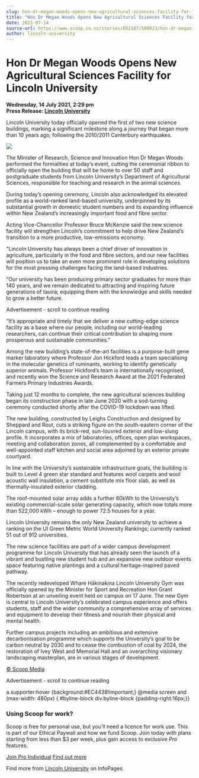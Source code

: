 ```yaml
---
slug: hon-dr-megan-woods-opens-new-agricultural-sciences-facility-for-lincoln-university
title: "Hon Dr Megan Woods Opens New Agricultural Sciences Facility for Lincoln University"
date: 2021-07-14
source-url: https://www.scoop.co.nz/stories/ED2107/S00023/hon-dr-megan-woods-opens-new-agricultural-sciences-facility-for-lincoln-university.htm
author: lincoln-university
---
```

Hon Dr Megan Woods Opens New Agricultural Sciences Facility for Lincoln University
==================================================================================

**Wednesday, 14 July 2021, 2:29 pm**  
**Press Release: [Lincoln University](https://info.scoop.co.nz/Lincoln_University)**

Lincoln University today officially opened the first of two new science buildings, marking a significant milestone along a journey that began more than 10 years ago, following the 2010/2011 Canterbury earthquakes.

![](https://img.scoop.co.nz/stories/images/2107/f4de6df6022014bba793.jpeg)

The Minister of Research, Science and Innovation Hon Dr Megan Woods performed the formalities at today’s event, cutting the ceremonial ribbon to officially open the building that will be home to over 50 staff and postgraduate students from Lincoln University’s Department of Agricultural Sciences, responsible for teaching and research in the animal sciences.

During today’s opening ceremony, Lincoln also acknowledged its elevated profile as a world-ranked land-based university, underpinned by its substantial growth in domestic student numbers and its expanding influence within New Zealand’s increasingly important food and fibre sector.

Acting Vice-Chancellor Professor Bruce McKenzie said the new science facility will strengthen Lincoln’s commitment to help drive New Zealand’s transition to a more productive, low-emissions economy.

"Lincoln University has always been a chief driver of innovation in agriculture, particularly in the food and fibre sectors, and our new facilities will position us to take an even more prominent role in developing solutions for the most pressing challenges facing the land-based industries.

“Our university has been producing primary sector graduates for more than 140 years, and we remain dedicated to attracting and inspiring future generations of tauira; equipping them with the knowledge and skills needed to grow a better future.

Advertisement - scroll to continue reading





“It’s appropriate and timely that we deliver a new cutting-edge science facility as a base where our people, including our world-leading researchers, can continue their critical contribution to shaping more prosperous and sustainable communities.”

Among the new building’s state-of-the-art facilities is a purpose-built gene marker laboratory where Professor Jon Hickford leads a team specialising in the molecular genetics of ruminants, working to identify genetically superior animals. Professor Hickford’s team is internationally recognised, and recently won the Science and Research Award at the 2021 Federated Farmers Primary Industries Awards.

Taking just 12 months to complete, the new agricultural sciences building began its construction phase in late June 2020 with a sod-turning ceremony conducted shortly after the COVID-19 lockdown was lifted.

The new building, constructed by Leighs Construction and designed by Sheppard and Rout, cuts a striking figure on the south-eastern corner of the Lincoln campus, with its brick-red, sun-louvred exterior and low-slung profile. It incorporates a mix of laboratories, offices, open plan workspaces, meeting and collaboration zones, all complemented by a comfortable and well-appointed staff kitchen and social area adjoined by an exterior private courtyard.

In line with the University’s sustainable infrastructure goals, the building is built to Level 4 green star standard and features wool carpets and wool acoustic wall insulation, a cement substitute mix floor slab, as well as thermally-insulated exterior cladding.

The roof-mounted solar array adds a further 60kWh to the University’s existing commercial-scale solar generating capacity, which now totals more than 522,000 kWh – enough to power 72.5 houses for a year.

Lincoln University remains the only New Zealand university to achieve a ranking on the UI Green Metric World University Rankings; currently ranked 51 out of 912 universities.

The new science facilities are part of a wider campus development programme for Lincoln University that has already seen the launch of a vibrant and bustling new student hub and an expansive new outdoor events space featuring native plantings and a cultural heritage-inspired paved pathway.

The recently redeveloped Whare Hākinakina Lincoln University Gym was officially opened by the Minister for Sport and Recreation Hon Grant Robertson at an unveiling event held on campus on 17 June. The new Gym is central to Lincoln University’s celebrated campus experience and offers students, staff and the wider community a comprehensive array of services and equipment to develop their fitness and nourish their physical and mental health.

Further campus projects including an ambitious and extensive decarbonisation programme which supports the University’s goal to be carbon neutral by 2030 and to cease the combustion of coal by 2024, the restoration of Ivey West and Memorial Hall and an overarching visionary landscaping masterplan, are in various stages of development.

[© Scoop Media](http://www.scoop.co.nz/about/terms.html)  

Advertisement - scroll to continue reading



a.supporter:hover {background:#EC4438!important;} @media screen and (max-width: 480px) { #byline-block div.byline-block {padding-right:16px;}}

### Using Scoop for work?

Scoop is free for personal use, but you’ll need a licence for work use. This is part of our Ethical Paywall and how we fund Scoop. Join today with plans starting from less than $3 per week, plus gain access to exclusive _Pro_ features.  
  
[Join Pro Individual](https://pro.scoop.co.nz/Individual/?from=ProIn24) [Find out more](https://pro.scoop.co.nz/using-scoop-for-work/?from=ProIn24)

Find more from [Lincoln University](https://info.scoop.co.nz/Lincoln_University) on InfoPages.